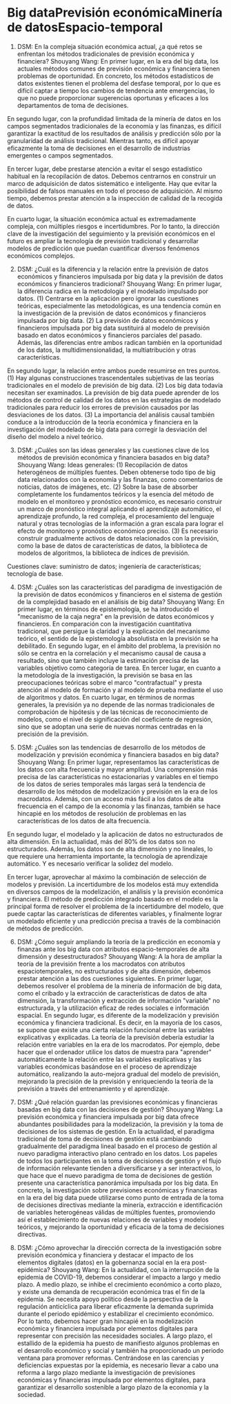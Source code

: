 # Big dataPrevisión económicaMinería de datosEspacio-temporal

1. DSM: En la compleja situación económica actual, ¿a qué retos se enfrentan los métodos tradicionales de previsión económica y financiera?
Shouyang Wang: En primer lugar, en la era del big data, los actuales métodos comunes de previsión económica y financiera tienen problemas de oportunidad. En concreto, los métodos estadísticos de datos existentes tienen el problema del desfase temporal, por lo que es difícil captar a tiempo los cambios de tendencia ante emergencias, lo que no puede proporcionar sugerencias oportunas y eficaces a los departamentos de toma de decisiones.

En segundo lugar, con la profundidad limitada de la minería de datos en los campos segmentados tradicionales de la economía y las finanzas, es difícil garantizar la exactitud de los resultados de análisis y predicción sólo por la granularidad de análisis tradicional. Mientras tanto, es difícil apoyar eficazmente la toma de decisiones en el desarrollo de industrias emergentes o campos segmentados.

En tercer lugar, debe prestarse atención a evitar el sesgo estadístico habitual en la recopilación de datos. Debemos centrarnos en construir un marco de adquisición de datos sistemático e inteligente. Hay que evitar la posibilidad de falsos manuales en todo el proceso de adquisición. Al mismo tiempo, debemos prestar atención a la inspección de calidad de la recogida de datos.

En cuarto lugar, la situación económica actual es extremadamente compleja, con múltiples riesgos e incertidumbres. Por lo tanto, la dirección clave de la investigación del seguimiento y la previsión económicos en el futuro es ampliar la tecnología de previsión tradicional y desarrollar modelos de predicción que puedan cuantificar diversos fenómenos económicos complejos.

2. DSM: ¿Cuál es la diferencia y la relación entre la previsión de datos económicos y financieros impulsada por big data y la previsión de datos económicos y financieros tradicional?
Shouyang Wang: En primer lugar, la diferencia radica en la metodología y el modelado impulsado por datos. (1) Centrarse en la aplicación pero ignorar las cuestiones teóricas, especialmente las metodológicas, es una tendencia común en la investigación de la previsión de datos económicos y financieros impulsada por big data. (2) La previsión de datos económicos y financieros impulsada por big data sustituirá al modelo de previsión basado en datos económicos y financieros parciales del pasado. Además, las diferencias entre ambos radican también en la oportunidad de los datos, la multidimensionalidad, la multiatribución y otras características.

En segundo lugar, la relación entre ambos puede resumirse en tres puntos. (1) Hay algunas construcciones trascendentales subjetivas de las teorías tradicionales en el modelo de previsión de big data. (2) Los big data todavía necesitan ser examinados. La previsión de big data puede aprender de los métodos de control de calidad de los datos en las estrategias de modelado tradicionales para reducir los errores de previsión causados por las desviaciones de los datos. (3) La importancia del análisis causal también conduce a la introducción de la teoría económica y financiera en la investigación del modelado de big data para corregir la desviación del diseño del modelo a nivel teórico.

3. DSM: ¿Cuáles son las ideas generales y las cuestiones clave de los métodos de previsión económica y financiera basados en big data?
Shouyang Wang: Ideas generales: (1) Recopilación de datos heterogéneos de múltiples fuentes. Deben obtenerse todo tipo de big data relacionados con la economía y las finanzas, como comentarios de noticias, datos de imágenes, etc. (2) Sobre la base de absorber completamente los fundamentos teóricos y la esencia del método de modelo en el monitoreo y pronóstico económico, es necesario construir un marco de pronóstico integral aplicando el aprendizaje automático, el aprendizaje profundo, la red compleja, el procesamiento del lenguaje natural y otras tecnologías de la información a gran escala para lograr el efecto de monitoreo y pronóstico económico preciso. (3) Es necesario construir gradualmente activos de datos relacionados con la previsión, como la base de datos de características de datos, la biblioteca de modelos de algoritmos, la biblioteca de índices de previsión.

Cuestiones clave: suministro de datos; ingeniería de características; tecnología de base.

4. DSM: ¿Cuáles son las características del paradigma de investigación de la previsión de datos económicos y financieros en el sistema de gestión de la complejidad basado en el análisis de big data?
Shouyang Wang: En primer lugar, en términos de epistemología, se ha introducido el "mecanismo de la caja negra" en la previsión de datos económicos y financieros. En comparación con la investigación cuantitativa tradicional, que persigue la claridad y la explicación del mecanismo teórico, el sentido de la epistemología absolutista en la previsión se ha debilitado. En segundo lugar, en el ámbito del problema, la previsión no sólo se centra en la correlación y el mecanismo causal de causa a resultado, sino que también incluye la estimación precisa de las variables objetivo como categoría de tarea. En tercer lugar, en cuanto a la metodología de la investigación, la previsión se basa en las preocupaciones teóricas sobre el marco "contrafactual" y presta atención al modelo de formación y al modelo de prueba mediante el uso de algoritmos y datos. En cuarto lugar, en términos de normas generales, la previsión ya no depende de las normas tradicionales de comprobación de hipótesis y de las técnicas de reconocimiento de modelos, como el nivel de significación del coeficiente de regresión, sino que se adoptan una serie de nuevas normas centradas en la precisión de la previsión.

5. DSM: ¿Cuáles son las tendencias de desarrollo de los métodos de modelización y previsión económica y financiera basados en big data?
Shouyang Wang: En primer lugar, representamos las características de los datos con alta frecuencia y mayor amplitud. Una comprensión más precisa de las características no estacionarias y variables en el tiempo de los datos de series temporales más largas será la tendencia de desarrollo de los métodos de modelización y previsión en la era de los macrodatos. Además, con un acceso más fácil a los datos de alta frecuencia en el campo de la economía y las finanzas, también se hace hincapié en los métodos de resolución de problemas en las características de los datos de alta frecuencia.

En segundo lugar, el modelado y la aplicación de datos no estructurados de alta dimensión. En la actualidad, más del 80% de los datos son no estructurados. Además, los datos son de alta dimensión y no lineales, lo que requiere una herramienta importante, la tecnología de aprendizaje automático. Y es necesario verificar la solidez del modelo.

En tercer lugar, aprovechar al máximo la combinación de selección de modelos y previsión. La incertidumbre de los modelos está muy extendida en diversos campos de la modelización, el análisis y la previsión económica y financiera. El método de predicción integrado basado en el modelo es la principal forma de resolver el problema de la incertidumbre del modelo, que puede captar las características de diferentes variables, y finalmente lograr un modelado eficiente y una predicción precisa a través de la combinación de métodos de predicción.

6. DSM: ¿Cómo seguir ampliando la teoría de la predicción en economía y finanzas ante los big data con atributos espacio-temporales de alta dimensión y desestructurados?
Shouyang Wang: A la hora de ampliar la teoría de la previsión frente a los macrodatos con atributos espaciotemporales, no estructurados y de alta dimensión, debemos prestar atención a las dos cuestiones siguientes. En primer lugar, debemos resolver el problema de la minería de información de big data, como el cribado y la extracción de características de datos de alta dimensión, la transformación y extracción de información "variable" no estructurada, y la utilización eficaz de redes sociales e información espacial. En segundo lugar, es diferente de la modelización y previsión económica y financiera tradicional. Es decir, en la mayoría de los casos, se supone que existe una cierta relación funcional entre las variables explicativas y explicadas. La teoría de la previsión debería estudiar la relación entre variables en la era de los macrodatos. Por ejemplo, debe hacer que el ordenador utilice los datos de muestra para "aprender" automáticamente la relación entre las variables explicativas y las variables económicas basándose en el proceso de aprendizaje automático, realizando la auto-mejora gradual del modelo de previsión, mejorando la precisión de la previsión y enriqueciendo la teoría de la previsión a través del entrenamiento y el aprendizaje.


7. DSM: ¿Qué relación guardan las previsiones económicas y financieras basadas en big data con las decisiones de gestión?
Shouyang Wang: La previsión económica y financiera impulsada por big data ofrece abundantes posibilidades para la modelización, la previsión y la toma de decisiones de los sistemas de gestión. En la actualidad, el paradigma tradicional de toma de decisiones de gestión está cambiando gradualmente del paradigma lineal basado en el proceso de gestión al nuevo paradigma interactivo plano centrado en los datos. Los papeles de todos los participantes en la toma de decisiones de gestión y el flujo de información relevante tienden a diversificarse y a ser interactivos, lo que hace que el nuevo paradigma de toma de decisiones de gestión presente una característica panorámica impulsada por los big data. En concreto, la investigación sobre previsiones económicas y financieras en la era del big data puede utilizarse como punto de entrada de la toma de decisiones directivas mediante la minería, extracción e identificación de variables heterogéneas válidas de múltiples fuentes, promoviendo así el establecimiento de nuevas relaciones de variables y modelos teóricos, y mejorando la oportunidad y eficacia de la toma de decisiones directivas.

8. DSM: ¿Cómo aprovechar la dirección correcta de la investigación sobre previsión económica y financiera y destacar el impacto de los elementos digitales (datos) en la gobernanza social en la era post-epidémica?
Shouyang Wang: En la actualidad, con la interrupción de la epidemia de COVID-19, debemos considerar el impacto a largo y medio plazo. A medio plazo, se inhibe el crecimiento económico a corto plazo, y existe una demanda de recuperación económica tras el fin de la epidemia. Se necesita apoyo político desde la perspectiva de la regulación anticíclica para liberar eficazmente la demanda suprimida durante el periodo epidémico y estabilizar el crecimiento económico. Por lo tanto, debemos hacer gran hincapié en la modelización económica y financiera impulsada por elementos digitales para representar con precisión las necesidades sociales. A largo plazo, el estallido de la epidemia ha puesto de manifiesto algunos problemas en el desarrollo económico y social y también ha proporcionado un periodo ventana para promover reformas. Centrándose en las carencias y deficiencias expuestas por la epidemia, es necesario llevar a cabo una reforma a largo plazo mediante la investigación de previsiones económicas y financieras impulsada por elementos digitales, para garantizar el desarrollo sostenible a largo plazo de la economía y la sociedad.


